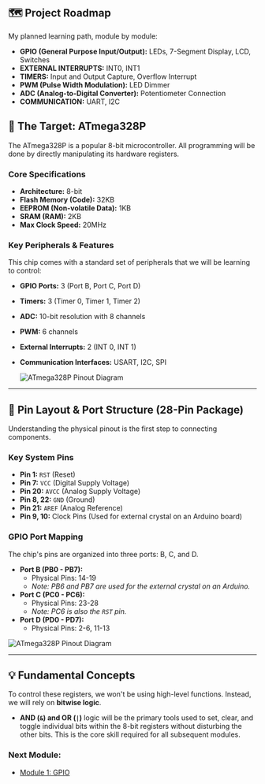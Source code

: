 ## 🗺️ Project Roadmap

My planned learning path, module by module:

- **GPIO (General Purpose Input/Output):** LEDs, 7-Segment Display, LCD, Switches
- **EXTERNAL INTERRUPTS:** INT0, INT1
- **TIMERS:** Input and Output Capture, Overflow Interrupt
- **PWM (Pulse Width Modulation):** LED Dimmer
- **ADC (Analog-to-Digital Converter):** Potentiometer Connection
- **COMMUNICATION:** UART, I2C

## 🔬 The Target: ATmega328P

The ATmega328P is a popular 8-bit microcontroller. All programming will be done by directly manipulating its hardware registers.

### Core Specifications
* **Architecture:** 8-bit
* **Flash Memory (Code):** 32KB
* **EEPROM (Non-volatile Data):** 1KB
* **SRAM (RAM):** 2KB
* **Max Clock Speed:** 20MHz

### Key Peripherals & Features
This chip comes with a standard set of peripherals that we will be learning to control:

* **GPIO Ports:** 3 (Port B, Port C, Port D)
* **Timers:** 3 (Timer 0, Timer 1, Timer 2)
* **ADC:** 10-bit resolution with 8 channels
* **PWM:** 6 channels
* **External Interrupts:** 2 (INT 0, INT 1)
* **Communication Interfaces:** USART, I2C, SPI

  ![ATmega328P Pinout Diagram](https://i.redd.it/bggdd9srui351.png)

---

## 📍 Pin Layout & Port Structure (28-Pin Package)

Understanding the physical pinout is the first step to connecting components.



### Key System Pins
* **Pin 1:** `RST` (Reset)
* **Pin 7:** `VCC` (Digital Supply Voltage)
* **Pin 20:** `AVCC` (Analog Supply Voltage)
* **Pin 8, 22:** `GND` (Ground)
* **Pin 21:** `AREF` (Analog Reference)
* **Pin 9, 10:** Clock Pins (Used for external crystal on an Arduino board)

### GPIO Port Mapping
The chip's pins are organized into three ports: B, C, and D.

* **Port B (PB0 - PB7):**
    * Physical Pins: 14-19
    * *Note: PB6 and PB7 are used for the external crystal on an Arduino.*
* **Port C (PC0 - PC6):**
    * Physical Pins: 23-28
    * *Note: PC6 is also the `RST` pin.*
* **Port D (PD0 - PD7):**
    * Physical Pins: 2-6, 11-13

 ![ATmega328P Pinout Diagram](https://www.bitfoic.com/upload/20231213/25844c0c0e8684550735d6f25012063d.jpg)

---

## 💡 Fundamental Concepts

To control these registers, we won't be using high-level functions. Instead, we will rely on **bitwise logic**.

* **AND (`&`) and OR (`|`)** logic will be the primary tools used to set, clear, and toggle individual bits within the 8-bit registers without disturbing the other bits. This is the core skill required for all subsequent modules.

### Next Module:
* [Module 1: GPIO](https://github.com/ShravanaHS/Register-Level-Programming-With-Arduino-UNO/GPIO.md)
